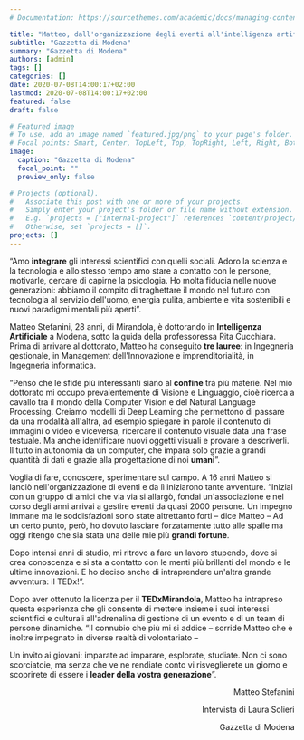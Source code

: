 ```yaml
---
# Documentation: https://sourcethemes.com/academic/docs/managing-content/

title: "Matteo, dall'organizzazione degli eventi all'intelligenza artificiale"
subtitle: "Gazzetta di Modena"
summary: "Gazzetta di Modena"
authors: [admin]
tags: []
categories: []
date: 2020-07-08T14:00:17+02:00
lastmod: 2020-07-08T14:00:17+02:00
featured: false
draft: false

# Featured image
# To use, add an image named `featured.jpg/png` to your page's folder.
# Focal points: Smart, Center, TopLeft, Top, TopRight, Left, Right, BottomLeft, Bottom, BottomRight.
image:
  caption: "Gazzetta di Modena"
  focal_point: ""
  preview_only: false

# Projects (optional).
#   Associate this post with one or more of your projects.
#   Simply enter your project's folder or file name without extension.
#   E.g. `projects = ["internal-project"]` references `content/project/deep-learning/index.md`.
#   Otherwise, set `projects = []`.
projects: []
---
```


“Amo **integrare** gli interessi scientifici con quelli sociali. Adoro la scienza e la tecnologia e allo stesso tempo amo stare a contatto con le persone, motivarle, cercare di capirne la psicologia. Ho molta fiducia nelle nuove generazioni: abbiamo il compito di traghettare il mondo nel futuro con tecnologia al servizio dell'uomo, energia pulita, ambiente e vita sostenibili e nuovi paradigmi mentali più aperti”. 

Matteo Stefanini, 28 anni, di Mirandola, è dottorando in **Intelligenza Artificiale** a Modena, sotto la guida della professoressa Rita Cucchiara. Prima di arrivare al dottorato, Matteo ha conseguito **tre lauree**: in Ingegneria gestionale, in Management dell'Innovazione e imprenditorialità, in Ingegneria informatica. 

“Penso che le sfide più interessanti siano al **confine** tra più materie. Nel mio dottorato mi occupo prevalentemente di Visione e Linguaggio, cioè ricerca a cavallo tra il mondo della Computer Vision e del Natural Language Processing. Creiamo modelli di Deep Learning che permettono di passare da una modalità all'altra, ad esempio spiegare in parole il contenuto di immagini o video e viceversa, ricercare il contenuto visuale data una frase testuale. Ma anche identificare nuovi oggetti visuali e provare a descriverli. Il tutto in autonomia da un computer, che impara solo grazie a grandi quantità di dati e grazie alla progettazione di noi **umani**”. 

Voglia di fare, conoscere, sperimentare sul campo. A 16 anni Matteo si lanciò nell'organizzazione di eventi e da lì iniziarono tante avventure. “Iniziai con un gruppo di amici che via via si allargò, fondai un'associazione e nel corso degli anni arrivai a gestire eventi da quasi 2000 persone. Un impegno immane ma le soddisfazioni sono state altrettanto forti – dice Matteo – Ad un certo punto, però, ho dovuto lasciare forzatamente tutto alle spalle ma oggi ritengo che sia stata una delle mie più **grandi fortune**. 

Dopo intensi anni di studio, mi ritrovo a fare un lavoro stupendo, dove si crea conoscenza e si sta a contatto con le menti più brillanti del mondo e le ultime innovazioni. 
E ho deciso anche di intraprendere un'altra grande avventura: il TEDx!”. 

Dopo aver ottenuto la licenza per il **TEDxMirandola**, Matteo ha intrapreso questa esperienza che gli consente di mettere insieme i suoi interessi scientifici e culturali all'adrenalina di gestione di un evento e di un team di persone dinamiche. “Il connubio che più mi si addice – sorride Matteo che è inoltre impegnato in diverse realtà di volontariato – 

Un invito ai giovani: imparate ad imparare, esplorate, studiate. Non ci sono scorciatoie, ma senza che ve ne rendiate conto vi risveglierete un giorno e scoprirete di essere i **leader della vostra generazione**”.

<div align=right>

Matteo Stefanini

Intervista di Laura Solieri

Gazzetta di Modena
</div>